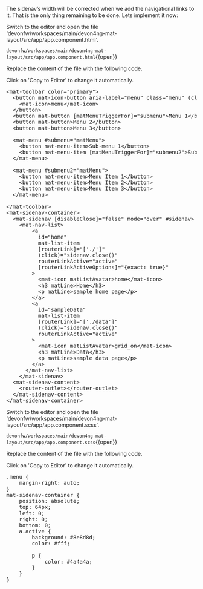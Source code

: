 The sidenav’s width will be corrected when we add the navigational links to it. That is the only thing remaining to be done. Lets implement it now:


Switch to the editor and open the file 'devonfw/workspaces/main/devon4ng-mat-layout/src/app/app.component.html'.

`devonfw/workspaces/main/devon4ng-mat-layout/src/app/app.component.html`{{open}}




Replace the content of the file with the following code.


Click on 'Copy to Editor' to change it automatically.

<pre class="file" data-filename="devonfw/workspaces/main/devon4ng-mat-layout/src/app/app.component.html" data-target="replace" data-marker="">
&lt;mat-toolbar color=&#34;primary&#34;&gt;
  &lt;button mat-icon-button aria-label=&#34;menu&#34; class=&#34;menu&#34; (click)=&#34;sidenav.toggle()&#34;&gt;
    &lt;mat-icon&gt;menu&lt;/mat-icon&gt;
  &lt;/button&gt;
  &lt;button mat-button [matMenuTriggerFor]=&#34;submenu&#34;&gt;Menu 1&lt;/button&gt;
  &lt;button mat-button&gt;Menu 2&lt;/button&gt;
  &lt;button mat-button&gt;Menu 3&lt;/button&gt;

  &lt;mat-menu #submenu=&#34;matMenu&#34;&gt;
    &lt;button mat-menu-item&gt;Sub-menu 1&lt;/button&gt;
    &lt;button mat-menu-item [matMenuTriggerFor]=&#34;submenu2&#34;&gt;Sub-menu 2&lt;/button&gt;
  &lt;/mat-menu&gt;

  &lt;mat-menu #submenu2=&#34;matMenu&#34;&gt;
    &lt;button mat-menu-item&gt;Menu Item 1&lt;/button&gt;
    &lt;button mat-menu-item&gt;Menu Item 2&lt;/button&gt;
    &lt;button mat-menu-item&gt;Menu Item 3&lt;/button&gt;
  &lt;/mat-menu&gt;

&lt;/mat-toolbar&gt;
&lt;mat-sidenav-container&gt;
  &lt;mat-sidenav [disableClose]=&#34;false&#34; mode=&#34;over&#34; #sidenav&gt;
    &lt;mat-nav-list&gt;
        &lt;a
          id=&#34;home&#34;
          mat-list-item
          [routerLink]=&#34;[&#39;./&#39;]&#34;
          (click)=&#34;sidenav.close()&#34;
          routerLinkActive=&#34;active&#34;
          [routerLinkActiveOptions]=&#34;{exact: true}&#34;
        &gt;
          &lt;mat-icon matListAvatar&gt;home&lt;/mat-icon&gt;
          &lt;h3 matLine&gt;Home&lt;/h3&gt;
          &lt;p matLine&gt;sample home page&lt;/p&gt;
        &lt;/a&gt;
        &lt;a
          id=&#34;sampleData&#34;
          mat-list-item
          [routerLink]=&#34;[&#39;./data&#39;]&#34;
          (click)=&#34;sidenav.close()&#34;
          routerLinkActive=&#34;active&#34;
        &gt;
          &lt;mat-icon matListAvatar&gt;grid_on&lt;/mat-icon&gt;
          &lt;h3 matLine&gt;Data&lt;/h3&gt;
          &lt;p matLine&gt;sample data page&lt;/p&gt;
        &lt;/a&gt;
      &lt;/mat-nav-list&gt;
    &lt;/mat-sidenav&gt;
  &lt;mat-sidenav-content&gt;
    &lt;router-outlet&gt;&lt;/router-outlet&gt;
  &lt;/mat-sidenav-content&gt;
&lt;/mat-sidenav-container&gt;</pre>



Switch to the editor and open the file 'devonfw/workspaces/main/devon4ng-mat-layout/src/app/app.component.scss'.

`devonfw/workspaces/main/devon4ng-mat-layout/src/app/app.component.scss`{{open}}




Replace the content of the file with the following code.


Click on 'Copy to Editor' to change it automatically.

<pre class="file" data-filename="devonfw/workspaces/main/devon4ng-mat-layout/src/app/app.component.scss" data-target="replace" data-marker="">
.menu {
    margin-right: auto;
}
mat-sidenav-container {
    position: absolute;
    top: 64px;
    left: 0;
    right: 0;
    bottom: 0;
    a.active {
        background: #8e8d8d;
        color: #fff;

        p {
            color: #4a4a4a;
        }
    }
}</pre>

